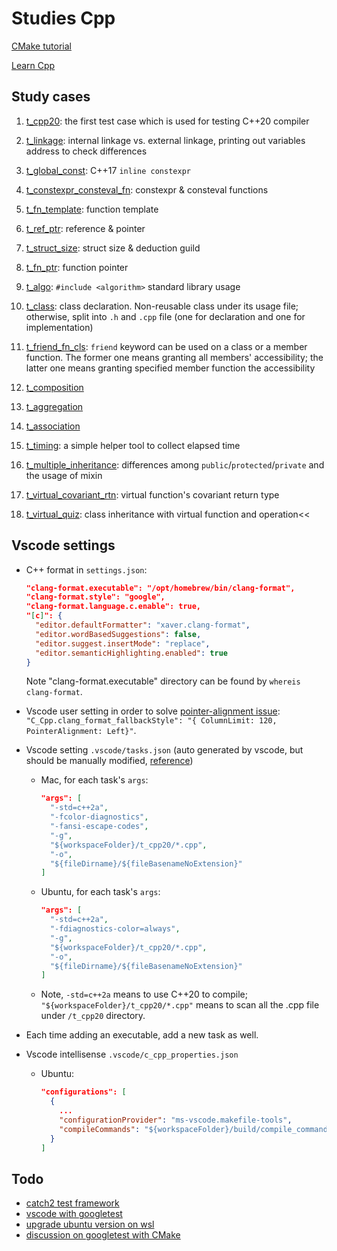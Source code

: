 # Studies Cpp

[CMake tutorial](https://cmake.org/cmake/help/latest/guide/tutorial/index.html)

[Learn Cpp](https://www.learncpp.com/)

## Study cases

1. [t_cpp20](./t_cpp20/main.cpp): the first test case which is used for testing C++20 compiler

1. [t_linkage](./t_linkage/main.cpp): internal linkage vs. external linkage, printing out variables address to check differences

1. [t_global_const](./t_global_const/main.cpp): C++17 `inline constexpr`

1. [t_constexpr_consteval_fn](./t_constexpr_consteval_fn/main.cpp): constexpr & consteval functions

1. [t_fn_template](./t_fn_template/main.cpp): function template

1. [t_ref_ptr](./t_ref_ptr/main.cpp): reference & pointer

1. [t_struct_size](./t_struct_size/main.cpp): struct size & deduction guild

1. [t_fn_ptr](./t_fn_ptr/main.cpp): function pointer

1. [t_algo](./t_algo/main.cpp): `#include <algorithm>` standard library usage

1. [t_class](./t_class/main.cpp): class declaration. Non-reusable class under its usage file; otherwise, split into `.h` and `.cpp` file (one for declaration and one for implementation)

1. [t_friend_fn_cls](./t_friend_fn_cls/main.cpp): `friend` keyword can be used on a class or a member function. The former one means granting all members' accessibility; the latter one means granting specified member function the accessibility

1. [t_composition](./t_composition/main.cpp)

1. [t_aggregation](./t_aggregation/main.cpp)

1. [t_association](./t_association/main.cpp)

1. [t_timing](./t_timing/main.cpp): a simple helper tool to collect elapsed time

1. [t_multiple_inheritance](./t_multiple_inheritance/main.cpp): differences among `public`/`protected`/`private` and the usage of mixin

1. [t_virtual_covariant_rtn](./t_virtual_covariant_rtn/main.cpp): virtual function's covariant return type

1. [t_virtual_quiz](./t_virtual_quiz/main.cpp): class inheritance with virtual function and operation<<

## Vscode settings

- C++ format in `settings.json`:

  ```json
  "clang-format.executable": "/opt/homebrew/bin/clang-format",
  "clang-format.style": "google",
  "clang-format.language.c.enable": true,
  "[c]": {
    "editor.defaultFormatter": "xaver.clang-format",
    "editor.wordBasedSuggestions": false,
    "editor.suggest.insertMode": "replace",
    "editor.semanticHighlighting.enabled": true
  }
  ```

  Note "clang-format.executable" directory can be found by `whereis clang-format`.

- Vscode user setting in order to solve [pointer-alignment issue](https://stackoverflow.com/a/52200544): `"C_Cpp.clang_format_fallbackStyle": "{ ColumnLimit: 120, PointerAlignment: Left}"`.

- Vscode setting `.vscode/tasks.json` (auto generated by vscode, but should be manually modified, [reference](https://www.cnblogs.com/gundam00/p/13447602.html))

  - Mac, for each task's `args`:

    ```json
    "args": [
      "-std=c++2a",
      "-fcolor-diagnostics",
      "-fansi-escape-codes",
      "-g",
      "${workspaceFolder}/t_cpp20/*.cpp",
      "-o",
      "${fileDirname}/${fileBasenameNoExtension}"
    ]
    ```

  - Ubuntu, for each task's `args`:

    ```json
    "args": [
      "-std=c++2a",
      "-fdiagnostics-color=always",
      "-g",
      "${workspaceFolder}/t_cpp20/*.cpp",
      "-o",
      "${fileDirname}/${fileBasenameNoExtension}"
    ]
    ```

  - Note, `-std=c++2a` means to use C++20 to compile; `"${workspaceFolder}/t_cpp20/*.cpp"` means to scan all the .cpp file under `/t_cpp20` directory.

- Each time adding an executable, add a new task as well.

- Vscode intellisense `.vscode/c_cpp_properties.json`

  - Ubuntu:

    ```json
    "configurations": [
      {
        ...
        "configurationProvider": "ms-vscode.makefile-tools",
        "compileCommands": "${workspaceFolder}/build/compile_commands.json"
      }
    ]
    ```

## Todo

- [catch2 test framework](https://github.com/catchorg/Catch2)
- [vscode with googletest](https://computingonplains.wordpress.com/building-c-applications-with-visual-studio-code-unit-testing-with-googletest/)
- [upgrade ubuntu version on wsl](https://dev.to/equiman/upgrade-ubuntu-version-on-wsl-3h10)
- [discussion on googletest with CMake](https://stackoverflow.com/questions/62910867/how-to-run-tests-and-debug-google-test-project-in-vs-code)
